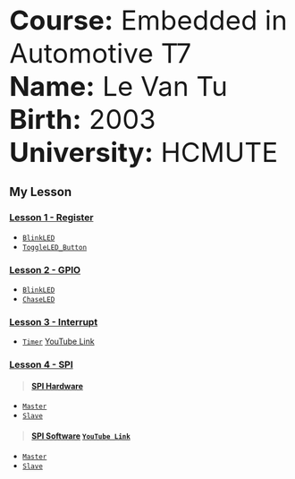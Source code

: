 <font size="10">**Course:** Embedded in Automotive T7</font>  
<font size="10">**Name:** Le Van Tu</font>  
<font size="10">**Birth:** 2003 </font>  
<font size="10">**University:** HCMUTE</font>

## My Lesson
###  [Lesson 1 - Register](Lesson%201%20-%20Register/)
- [`BlinkLED`](Lesson%201%20-%20Register/BlinkLED.c)  
- [`ToggleLED_Button`](Lesson%201%20-%20Register/ToggleLED_Button.c)

###  [Lesson 2 - GPIO](Lesson%202%20-%20GPIO/)
- [`BlinkLED`](Lesson%202%20-%20GPIO/BlinkLED.c)
- [`ChaseLED`](Lesson%202%20-%20GPIO/chaseLEDn.c)

###  [Lesson 3 - Interrupt](Lesson%203%20-%20Interrupt/)
- [`Timer`](Lesson%203%20-%20Interrupt/Timer.c) [YouTube Link](https://www.youtube.com/watch?v=xY8vP6h6P9Q)

###  [Lesson 4 - SPI](Lesson%204%20-%20SPI/)

>####  [   SPI Hardware](Lesson%204%20-%20SPI/SPI%20Hardware/)                
- [`Master`](Lesson%204%20-%20SPI/SPI%20Hardware/Master.c)   
-    [`Slave`](Lesson%204%20-%20SPI/SPI%20Hardware/Slave.c)    
>####  [   SPI Software](Lesson%204%20-%20SPI/SPI%20Software/) [`YouTube Link`](https://www.youtube.com/watch?v=JAJU4mChMgw)  
- [`Master`](Lesson%204%20-%20SPI/SPI%20Software/Master.c)  
- [`Slave`](Lesson%204%20-%20SPI/SPI%20Software/Slave.c)
